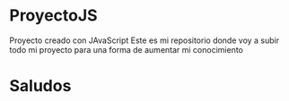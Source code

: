 # ProyectoJS
Proyecto creado con JAvaScript
Este es mi repositorio donde voy a subir todo mi proyecto 
para una forma de aumentar mi conocimiento
# Saludos

